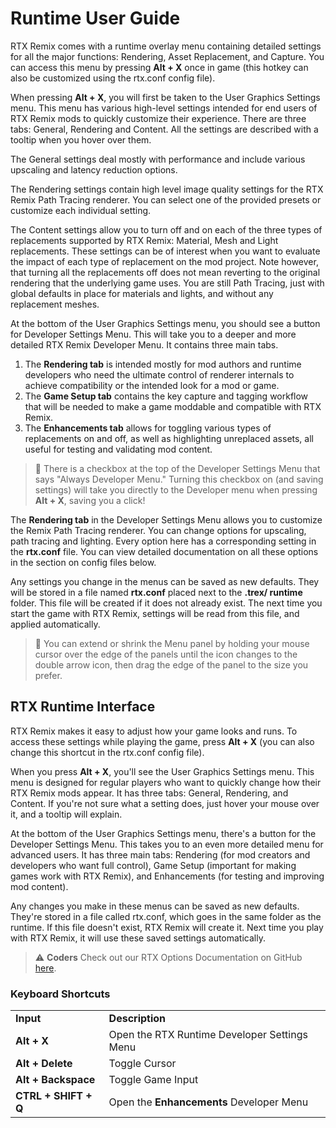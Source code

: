 # Runtime User Guide

RTX Remix comes with a runtime overlay menu containing detailed settings for all the major functions: Rendering, Asset Replacement, and Capture. You can access this menu by pressing **Alt + X** once in game (this hotkey can also be customized using the rtx.conf config file).

When pressing **Alt + X**, you will first be taken to the User Graphics Settings menu. This menu has various high-level settings intended for end users of RTX Remix mods to quickly customize their experience. There are three tabs: General, Rendering and Content. All the settings are described with a tooltip when you hover over them.

The General settings deal mostly with performance and include various upscaling and latency reduction options.

The Rendering settings contain high level image quality settings for the RTX Remix Path Tracing renderer. You can select one of the provided presets or customize each individual setting.

The Content settings allow you to turn off and on each of the three types of replacements supported by RTX Remix: Material, Mesh and Light replacements. These settings can be of interest when you want to evaluate the impact of each type of replacement on the mod project. Note however, that turning all the replacements off does not mean reverting to the original rendering that the underlying game uses. You are still Path Tracing, just with global defaults in place for materials and lights, and without any replacement meshes.

At the bottom of the User Graphics Settings menu, you should see a button for Developer Settings Menu. This will take you to a deeper and more detailed RTX Remix Developer Menu. It contains three main tabs. 
1. The **Rendering tab** is intended mostly for mod authors and runtime developers who need the ultimate control of renderer internals to achieve compatibility or the intended look for a mod or game. 
1. The **Game Setup tab** contains the key capture and tagging workflow that will be needed to make a game moddable and compatible with RTX Remix. 
1. The **Enhancements tab** allows for toggling various types of replacements on and off, as well as highlighting unreplaced assets, all useful for testing and validating mod content.

> 📝 There is a checkbox at the top of the Developer Settings Menu that says "Always Developer Menu." Turning this checkbox on (and saving settings) will take you directly to the Developer menu when pressing **Alt + X**, saving you a click!

The **Rendering tab** in the Developer Settings Menu allows you to customize the Remix Path Tracing renderer. You can change options for upscaling, path tracing and lighting. Every option here has a corresponding setting in the **rtx.conf** file. You can view detailed documentation on all these options in the section on config files below.

Any settings you change in the menus can be saved as new defaults. They will be stored in a file named **rtx.conf** placed next to the **.trex/ runtime** folder. This file will be created if it does not already exist. The next time you start the game with RTX Remix, settings will be read from this file, and applied automatically.

> 📝 You can extend or shrink the Menu panel by holding your mouse cursor over the edge of the panels until the icon changes to the double arrow icon, then drag the edge of the panel to the size you prefer.


## RTX Runtime Interface

RTX Remix makes it easy to adjust how your game looks and runs. To access these settings while playing the game, press **Alt + X** (you can also change this shortcut in the rtx.conf config file).

When you press **Alt + X**, you'll see the User Graphics Settings menu. This menu is designed for regular players who want to quickly change how their RTX Remix mods appear. It has three tabs: General, Rendering, and Content. If you're not sure what a setting does, just hover your mouse over it, and a tooltip will explain.

At the bottom of the User Graphics Settings menu, there's a button for the Developer Settings Menu. This takes you to an even more detailed menu for advanced users. It has three main tabs: Rendering (for mod creators and developers who want full control), Game Setup (important for making games work with RTX Remix), and Enhancements (for testing and improving mod content).

Any changes you make in these menus can be saved as new defaults. They're stored in a file called rtx.conf, which goes in the same folder as the runtime. If this file doesn't exist, RTX Remix will create it. Next time you play with RTX Remix, it will use these saved settings automatically.
 
> ⚠️ **Coders** Check out our RTX Options Documentation on GitHub [here](https://github.com/NVIDIAGameWorks/dxvk-remix/blob/main/RtxOptions.md).

### Keyboard Shortcuts 


<table>
  <tr>
   <td><strong>Input</strong>
   </td>
   <td><strong>Description</strong>
   </td>
  </tr>
  <tr>
   <td><strong>Alt + X</strong>
   </td>
   <td>Open the RTX Runtime Developer Settings Menu
   </td>
  </tr>
  <tr>
   <td><strong>Alt + Delete</strong>
   </td>
   <td>Toggle Cursor
   </td>
  </tr>
  <tr>
   <td><strong>Alt + Backspace</strong>
   </td>
   <td>Toggle Game Input
   </td>
  </tr>
  <tr>
   <td><strong>CTRL + SHIFT + Q</strong>
   </td>
   <td>Open the <strong>Enhancements </strong>Developer Menu
   </td>
  </tr>
</table>